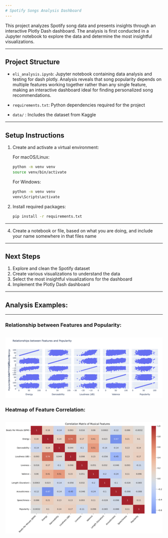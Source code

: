 ```yaml
---
# Spotify Songs Analysis Dashboard
---
```


This project analyzes Spotify song data and presents insights through an interactive Plotly Dash dashboard. The analysis is first conducted in a Jupyter notebook to explore the data and determine the most insightful visualizations.

---
## Project Structure

- `eli_analysis.ipynb`: Jupyter notebook containing data analysis and testing for dash plotly. Analysis reveals that song popularity depends on multiple features working together rather than any single feature, making an interactive dashboard ideal for finding personalized song recommendations.

- `requirements.txt`: Python dependencies required for the project

- `data/` : Includes the dataset from Kaggle
---
## Setup Instructions

1. Create and activate a virtual environment:

   For macOS/Linux:
   ```bash
   python -m venv venv
   source venv/bin/activate
   ```

   For Windows:
   ```bash
   python -m venv venv
   venv\Scripts\activate
   ```

2. Install required packages:
   ```bash
   pip install -r requirements.txt
   ```
---
4. Create a notebook or file, based on what you are doing, and include your name somewhere in that files name
---
## Next Steps
1. Explore and clean the Spotify dataset
2. Create various visualizations to understand the data
3. Select the most insightful visualizations for the dashboard
4. Implement the Plotly Dash dashboard
---

## Analysis Examples:

---
### Relationship between Features and Popularity:

![Features Relationship with Popularity](images/featurexpopularity.png)
---
### Heatmap of Feature Correlation:

![Heatmap](images/heatmap.png)
---
